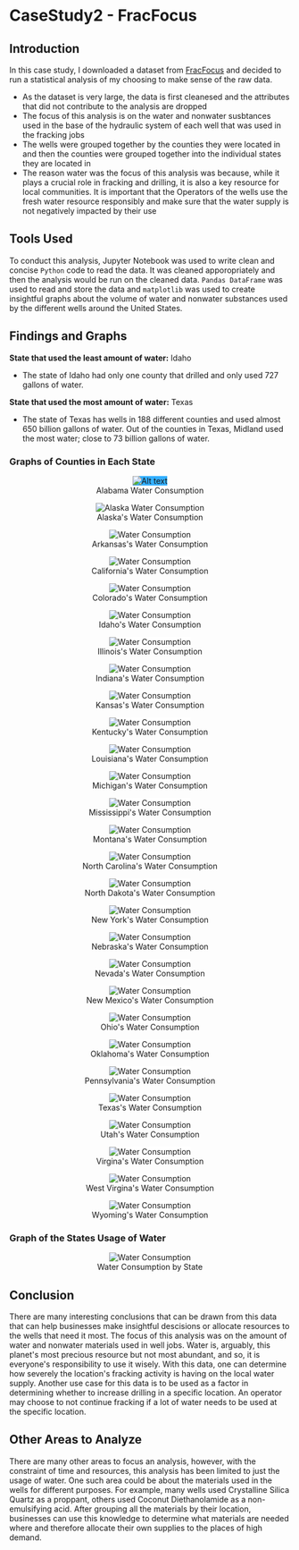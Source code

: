 # CaseStudy2 - FracFocus

## Introduction
In this case study, I downloaded a dataset from [FracFocus](https://fracfocus.org/data-download) and decided to run a statistical analysis of my choosing to make sense of the raw data. 
- As the dataset is very large, the data is first cleanesed and the attributes that did not contribute to the analysis are dropped
- The focus of this analysis is on the water and nonwater susbtances used in the base of the hydraulic system of each well that was used in the fracking jobs
- The wells were grouped together by the counties they were located in and then the counties were grouped together into the individual states they are located in
- The reason water was the focus of this analysis was because, while it plays a crucial role in fracking and drilling, it is also a key resource for local communities. It is important that the Operators of the wells use the fresh water resource responsibly and make sure that the water supply is not negatively impacted by their use

## Tools Used
To conduct this analysis, Jupyter Notebook was used to write clean and concise `Python` code to read the data. It was cleaned apporopriately and then the analysis would be run on the cleaned data. `Pandas DataFrame` was used to read and store the data and `matplotlib` was used to create insightful graphs about the volume of water and nonwater substances used by the different wells around the United States. 

## Findings and Graphs
**State that used the least amount of water:** Idaho <br>
  * The state of Idaho had only one county that drilled and only used 727 gallons of water. <br>

**State that used the most amount of water:** Texas <br> 
  * The state of Texas has wells in 188 different counties and used almost 650 billion gallons of water. Out of the counties in Texas, Midland used the most water; close to 73 billion gallons of water. <br>

### Graphs of Counties in Each State
<p align="center">
 <img src="Images/Alabama.png" alt="Alt text" title="Alabama Water Consumption" style="background-color:33AFFF"><br>
 Alabama Water Consumption
</p>

<p align="center">
<img src="Images/Alaska.png" alt="Alaska Water Consumption" title="Alaska Water Consumption" style="background-color:white">
 <br>Alaska's Water Consumption
</p>

<p align="center">
<img src="Images/Arkansas.png" alt="Water Consumption" title="Arkansas Water Consumption" style="background-color:white">
 <br>Arkansas's Water Consumption
</p>

<p align="center">
<img src="Images/Cali.png" alt="Water Consumption" title="California's Water Consumption" style="background-color:white">
 <br>California's Water Consumption
</p>

<p align="center">
<img src="Images/Colorado.png" alt="Water Consumption" title="Colorado's Water Consumption" style="background-color:white">
 <br>Colorado's Water Consumption
</p>

<p align="center">
<img src="Images/Idaho.png" alt="Water Consumption" title="Idaho's Water Consumption" style="background-color:white">
 <br>Idaho's Water Consumption
</p>

<p align="center">
<img src="Images/Illinois.png" alt="Water Consumption" title="Illinois's Water Consumption" style="background-color:white">
 <br>Illinois's Water Consumption
</p>

<p align="center">
<img src="Images/Indiana.png" alt="Water Consumption" title="Indiana's Water Consumption" style="background-color:white">
 <br>Indiana's Water Consumption
</p>

<p align="center">
<img src="Images/Kansas.png" alt="Water Consumption" title="Kansas's Water Consumption" style="background-color:white">
 <br>Kansas's Water Consumption
</p>

<p align="center">
<img src="Images/Kent.png" alt="Water Consumption" title="Kentucky's Water Consumption" style="background-color:white">
 <br>Kentucky's Water Consumption
</p>

<p align="center">
<img src="Images/Lois.png" alt="Water Consumption" title="Louisiana's Water Consumption" style="background-color:white">
 <br>Louisiana's Water Consumption
</p>

<p align="center">
<img src="Images/Michi.png" alt="Water Consumption" title="Michigan's Water Consumption" style="background-color:white">
 <br>Michigan's Water Consumption
</p>

<p align="center">
<img src="Images/Missi.png" alt="Water Consumption" title="Mississippi's Water Consumption" style="background-color:white">
 <br>Mississippi's Water Consumption
</p>

<p align="center">
<img src="Images/Mont.png" alt="Water Consumption" title="Montana's Water Consumption" style="background-color:white">
 <br>Montana's Water Consumption
</p>


<p align="center">
<img src="Images/NC.png" alt="Water Consumption" title="North Carolina's Water Consumption" style="background-color:white">
 <br>North Carolina's Water Consumption
</p>

<p align="center">
<img src="Images/ND.png" alt="Water Consumption" title="North Dakota's Water Consumption" style="background-color:white">
 <br>North Dakota's Water Consumption
</p>

<p align="center">
<img src="Images/NY.png" alt="Water Consumption" title="New York's Water Consumption" style="background-color:white">
 <br>New York's Water Consumption
</p>

<p align="center">
<img src="Images/Nebr.png" alt="Water Consumption" title="Nebraska's Water Consumption" style="background-color:white">
 <br>Nebraska's Water Consumption
</p>

<p align="center">
<img src="Images/Nevada.png" alt="Water Consumption" title="Nevada's Water Consumption" style="background-color:white">
 <br>Nevada's Water Consumption
</p>

<p align="center">
<img src="Images/NewMex.png" alt="Water Consumption" title="New Mexico's Water Consumption" style="background-color:white">
 <br>New Mexico's Water Consumption
</p>

<p align="center">
<img src="Images/Ohio.png" alt="Water Consumption" title="Ohio's Water Consumption" style="background-color:white">
 <br>Ohio's Water Consumption
</p>

<p align="center">
<img src="Images/Okla.png" alt="Water Consumption" title="Oklahoma's Water Consumption" style="background-color:white">
 <br>Oklahoma's Water Consumption
</p>

<p align="center">
<img src="Images/Penn.png" alt="Water Consumption" title="Pennsylvania's Water Consumption" style="background-color:white">
 <br>Pennsylvania's Water Consumption
</p>

<p align="center">
<img src="Images/Texas.png" alt="Water Consumption" title="Texas's Water Consumption" style="background-color:white">
 <br>Texas's Water Consumption
</p>

<p align="center">
<img src="Images/Utah.png" alt="Water Consumption" title="Utah's Water Consumption" style="background-color:white">
 <br>Utah's Water Consumption
</p>

<p align="center">
<img src="Images/Virg.png" alt="Water Consumption" title="Virginia's Water Consumption" style="background-color:white">
 <br>Virgina's Water Consumption
</p>

<p align="center">
<img src="Images/WestVirg.png" alt="Water Consumption" title="West Virginia's Water Consumption" style="background-color:white">
 <br>West Virgina's Water Consumption
</p>

<p align="center">
<img src="Images/Wyom.png" alt="Water Consumption" title="Wyoming's Water Consumption" style="background-color:white">
 <br>Wyoming's Water Consumption
</p>


### Graph of the States Usage of Water

<p align="center">
<img src="Images/stateWater.png" alt="Water Consumption" title="Water Consumption by State" style="background-color:white">
 <br>Water Consumption by State
</p>

## Conclusion
There are many interesting conclusions that can be drawn from this data that can help businesses make insightful descisions or allocate resources to the wells that need it most. The focus of this analysis was on the amount of water and nonwater materials used in well jobs. Water is, arguably, this planet's most precious resource but not most abundant, and so, it is everyone's responsibility to use it wisely. With this data, one can determine how severely the location's fracking activity is having on the local water supply. Another use case for this data is to be used as a factor in determining whether to increase drilling in a specific location. An operator may choose to not continue fracking if a lot of water needs to be used at the specific location.
<br>
## Other Areas to Analyze
There are many other areas to focus an analysis, however, with the constraint of time and resources, this analysis has been limited to just the usage of water. One such area could be about the materials used in the wells for different purposes. For example, many wells used Crystalline Silica Quartz as a proppant, others used Coconut Diethanolamide as a non-emulsifying acid. After grouping all the materials by their location, businesses can use this knowledge to determine what materials are needed where and therefore allocate their own supplies to the places of high demand. 

